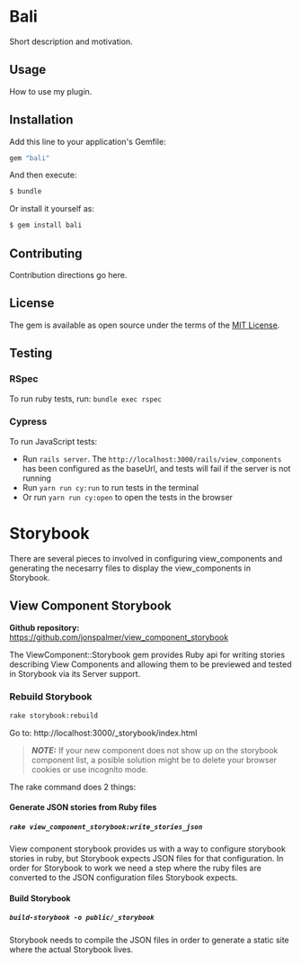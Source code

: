 # Bali

Short description and motivation.

## Usage

How to use my plugin.

## Installation

Add this line to your application's Gemfile:

```ruby
gem "bali"
```

And then execute:

```bash
$ bundle
```

Or install it yourself as:

```bash
$ gem install bali
```

## Contributing

Contribution directions go here.

## License

The gem is available as open source under the terms of the [MIT License](https://opensource.org/licenses/MIT).

## Testing

### RSpec

To run ruby tests, run: `bundle exec rspec`

### Cypress

To run JavaScript tests:

- Run `rails server`. The `http://localhost:3000/rails/view_components` has been configured as the baseUrl, and tests will fail if the server is not running
- Run `yarn run cy:run` to run tests in the terminal
- Or run `yarn run cy:open` to open the tests in the browser

# Storybook

There are several pieces to involved in configuring view_components and generating the
necesarry files to display the view_components in Storybook.

## View Component Storybook

**Github repository:** https://github.com/jonspalmer/view_component_storybook

The ViewComponent::Storybook gem provides Ruby api for writing stories describing View Components
and allowing them to be previewed and tested in Storybook via its Server support.

### Rebuild Storybook

```sh
rake storybook:rebuild
```

Go to: http://localhost:3000/_storybook/index.html

> **_NOTE:_** If your new component does not show up on the storybook component list, a posible solution might be to delete your browser cookies or use incognito mode.

The rake command does 2 things:

#### Generate JSON stories from Ruby files

##### `rake view_component_storybook:write_stories_json`

View component storybook provides us with a way to configure storybook stories in ruby, but Storybook expects JSON files for that configuration. In order for Storybook to work we need a step where the ruby files are converted to the JSON configuration files Storybook expects.

#### Build Storybook

##### `build-storybook -o public/_storybook`

Storybook needs to compile the JSON files in order to generate a static site where the actual Storybook lives.
